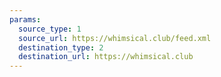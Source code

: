 ```yaml
---
params:
  source_type: 1
  source_url: https://whimsical.club/feed.xml
  destination_type: 2
  destination_url: https://whimsical.club
---
```

